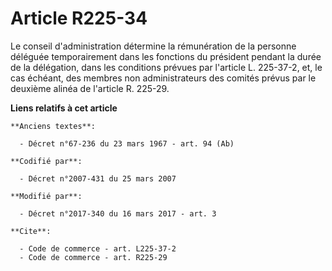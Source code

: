 # Article R225-34

Le conseil d'administration détermine la rémunération de la personne déléguée temporairement dans les fonctions du président
pendant la durée de la délégation, dans les conditions prévues par l'article L. 225-37-2, et, le cas échéant, des membres non
administrateurs des comités prévus par le deuxième alinéa de l'article R. 225-29.

**Liens relatifs à cet article**

	**Anciens textes**:

	  - Décret n°67-236 du 23 mars 1967 - art. 94 (Ab)

	**Codifié par**:

	  - Décret n°2007-431 du 25 mars 2007

	**Modifié par**:

	  - Décret n°2017-340 du 16 mars 2017 - art. 3

	**Cite**:

	  - Code de commerce - art. L225-37-2
	  - Code de commerce - art. R225-29
